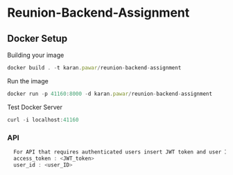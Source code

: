 # Reunion-Backend-Assignment

## Docker Setup
 
Building your image
 
```js
docker build . -t karan.pawar/reunion-backend-assignment
```
 
Run the image
 
```js
docker run -p 41160:8000 -d karan.pawar/reunion-backend-assignment
```
 
Test Docker Server
 
```js
curl -i localhost:41160
```



### API

```js
  For API that requires authenticated users insert JWT token and user ID in header as follows:
  access_token : <JWT_token>
  user_id : <user_ID>
```
